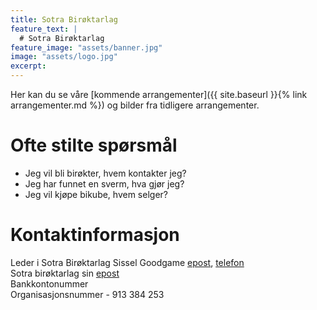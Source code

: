 ```yaml
---
title: Sotra Birøktarlag
feature_text: |
  # Sotra Birøktarlag
feature_image: "assets/banner.jpg"
image: "assets/logo.jpg"
excerpt:
---
```


Her kan du se våre [kommende arrangementer]({{ site.baseurl }}{% link arrangementer.md %}) og bilder fra tidligere arrangementer.


# Ofte stilte spørsmål  
- Jeg vil bli birøkter, hvem kontakter jeg?
- Jeg har funnet en sverm, hva gjør jeg?
- Jeg vil kjøpe bikube, hvem selger?

# Kontaktinformasjon  
Leder i Sotra Birøktarlag Sissel Goodgame [epost](mailto:sisselgoodgame@gmail.com), [telefon](tel:+4746823588)  
Sotra birøktarlag sin [epost](mailto:sotra.biroektarlag@gmail.com)  
Bankkontonummer  
Organisasjonsnummer - 913 384 253  
